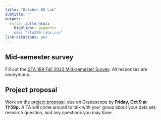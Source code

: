 ```yaml
---
title: "October 08 Lab"
subtitle: ""
output: 
  tufte::tufte_html:
    highlight: pygments
    css: "sta199-labs.css"
link-citations: yes
---
```




## Mid-semester survey

Fill out the [STA 199 Fall 2020 Mid-semester Survey](https://duke.qualtrics.com/jfe/form/SV_2oijtlCoNhIlqq9). All responses are anonymous. 

## Project proposal 

Work on the [project proposal](https://sta199-fa20-002.netlify.app/project/#project-proposal), due on Gradescope by **Friday, Oct 9 at 11:59p.** A TA will come around to talk with your group about your data set, research question, and any questions you may have. 

